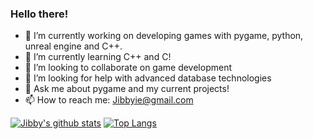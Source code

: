 ### Hello there!

- 🔭 I’m currently working on developing games with pygame, python, unreal engine and C++.
- 🌱 I’m currently learning C++ and C!
- 👯 I’m looking to collaborate on game development
- 🤔 I’m looking for help with advanced database technologies 
- 💬 Ask me about pygame and my current projects!
- 📫 How to reach me: Jibbyie@gmail.com

[![Jibby's github stats](https://github-readme-stats.vercel.app/api?username=Jibbyie&show_icons=true&theme=radical)](https://github.com/Jibbyie/github-readme-stats)
[![Top Langs](https://github-readme-stats.vercel.app/api/top-langs/?username=Jibbyie&layout=compact&show_icons=true&theme=radical)](https://github.com/Jibbyie/github-readme-stats)
